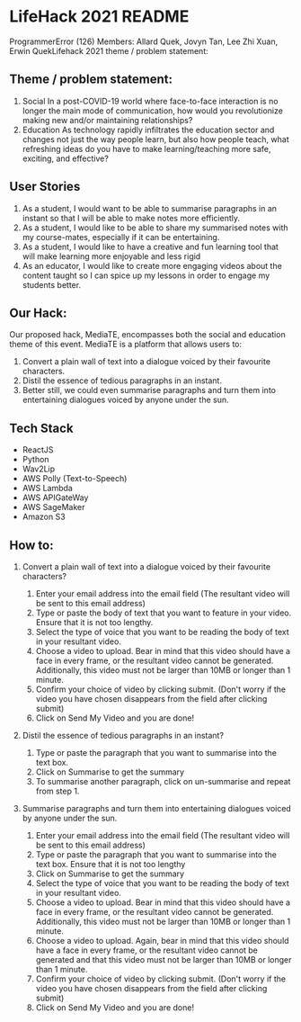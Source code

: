 # LifeHack 2021 README
ProgrammerError (126)
Members: Allard Quek, Jovyn Tan, Lee Zhi Xuan, Erwin QuekLifehack 2021 theme / problem statement:


## Theme / problem statement:

1. Social
In a post-COVID-19 world where face-to-face interaction is no longer the main mode of communication, how would you revolutionize making new and/or maintaining relationships?
2. Education
As technology rapidly infiltrates the education sector and changes not just the way people learn, but also how people teach, what refreshing ideas do you have to make learning/teaching more safe, exciting, and effective?

## User Stories

1. As a student, I would want to be able to summarise paragraphs in an instant so that I will be able to make notes more efficiently.
2. As a student, I would like to be able to share my summarised notes with my course-mates, especially if it can be entertaining.
3. As a student, I would like to have a creative and fun learning tool that will make learning more enjoyable and less rigid
4. As an educator, I would like to create more engaging videos about the content taught so I can spice up my lessons in order to engage my students better. 

## Our Hack:

Our proposed hack, MediaTE, encompasses both the social and education theme of this event. MediaTE is a platform that allows users to:

1. Convert a plain wall of text into a dialogue voiced by their favourite characters.
2. Distil the essence of tedious paragraphs in an instant.
3. Better still, we could even summarise paragraphs and turn them into entertaining dialogues voiced by anyone under the sun.

## Tech Stack

- ReactJS
- Python
- Wav2Lip
- AWS Polly (Text-to-Speech)
- AWS Lambda
- AWS APIGateWay
- AWS SageMaker
- Amazon S3

## How to:

1. Convert a plain wall of text into a dialogue voiced by their favourite characters?
    1. Enter your email address into the email field (The resultant video will be sent to this email address)
    2. Type or paste the body of text that you want to feature in your video. Ensure that it is not too lengthy.
    3. Select the type of voice that you want to be reading the body of text in your resultant video.
    4. Choose a video to upload. Bear in mind that this video should have a face in every frame, or the resultant video cannot be generated. Additionally, this video must not be larger than 10MB or longer than 1 minute. 
    5. Confirm your choice of video by clicking submit. (Don't worry if the video you have chosen disappears from the field after clicking submit)
    6. Click on Send My Video and you are done!

2. Distil the essence of tedious paragraphs in an instant?
    1. Type or paste the paragraph that you want to summarise into the text box.
    2. Click on Summarise to get the summary
    3. To summarise another paragraph, click on un-summarise and repeat from step 1.

3. Summarise paragraphs and turn them into entertaining dialogues voiced by anyone under the sun.
    1. Enter your email address into the email field (The resultant video will be sent to this email address)
    2. Type or paste the paragraph that you want to summarise into the text box. Ensure that it is not too lengthy
    3. Click on Summarise to get the summary
    4. Select the type of voice that you want to be reading the body of text in your resultant video.
    5. Choose a video to upload. Bear in mind that this video should have a face in every frame, or the resultant video cannot be generated. Additionally, this video must not be larger than 10MB or longer than 1 minute.
    6. Choose a video to upload. Again, bear in mind that this video should have a face in every frame, or the resultant video cannot be generated and that this video must not be larger than 10MB or longer than 1 minute. 
    7. Confirm your choice of video by clicking submit. (Don't worry if the video you have chosen disappears from the field after clicking submit)
    8. Click on Send My Video and you are done!


